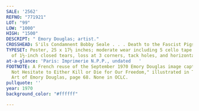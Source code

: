 ```yaml
---
SALE: '2562'
REFNO: "771921"
LOT: "99"
LOW: "1000"
HIGH: "1500"
DESCRIPT: " Emory Douglas; artist."
CROSSHEAD: S'ils Condamnent Bobby Seale . . . Death to the Fascist Pigs.
TYPESET: Poster, 25 x 17½ inches; moderate wear including 5 cello tape stains, a pair
  of 1½-inch closed tears, loss at 3 corners, tack holes, and horizontal fold.
at-a-glance: 'Paris: Imprimerie N.P.P., undated   '
FOOTNOTE: A French reuse of the September 1970 Emory Douglas image captioned "We Will
  Not Hesitate to Either Kill or Die for Our Freedom," illustrated in The Revolutionary
  Art of Emory Douglas, page 68. None in OCLC.
pullquote: ''
year: 1970
background_color: "#ffffff"

---
```

